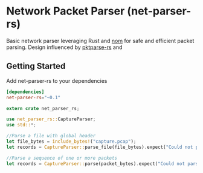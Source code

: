 # Network Packet Parser (net-parser-rs)
Basic network parser leveraging Rust and [nom](https://github.com/Geal/nom) for safe and efficient packet parsing. Design
influenced by [pktparse-rs](https://github.com/moosingin3space/pktparse-rs/tree/master/src) and 

## Getting Started
Add net-parser-rs to your dependencies

```toml
[dependencies]
net-parser-rs="~0.1"
```

```rust
extern crate net_parser_rs;

use net_parser_rs::CaptureParser;
use std::*;

//Parse a file with global header
let file_bytes = include_bytes!("capture.pcap");
let records = CaptureParser::parse_file(file_bytes).expect("Could not parse");

//Parse a sequence of one or more packets
let records = CaptureParser::parse(packet_bytes).expect("Could not parse");
```
